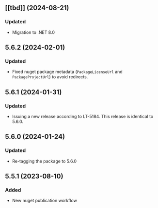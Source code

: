 ## [[tbd]] (2024-08-21)

### Updated
- Migration to .NET 8.0

## 5.6.2 (2024-02-01)

### Updated
- Fixed nuget package metadata (`PackageLicenseUrl` and `PackageProjectUrl`) to avoid redirects.

## 5.6.1 (2024-01-31)

### Updated
- Issuing a new release according to LT-5184. This release is identical to 5.6.0.

## 5.6.0 (2024-01-24)

### Updated
- Re-tagging  the package to 5.6.0

## 5.5.1 (2023-08-10)

### Added
- New nuget publication workflow

